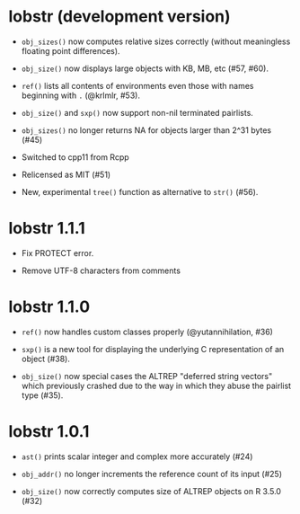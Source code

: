 # lobstr (development version)

* `obj_sizes()` now computes relative sizes correctly (without meaningless
  floating point differences).

* `obj_size()` now displays large objects with KB, MB, etc (#57, #60).

* `ref()` lists all contents of environments even those with names beginning
  with `.` (@krlmlr, #53).

* `obj_size()` and `sxp()` now support non-nil terminated pairlists.

* `obj_sizes()` no longer returns NA for objects larger than 2^31 bytes (#45)

* Switched to cpp11 from Rcpp

* Relicensed as MIT (#51)

* New, experimental `tree()` function as alternative to `str()` (#56).

# lobstr 1.1.1

* Fix PROTECT error.

* Remove UTF-8 characters from comments

# lobstr 1.1.0

* `ref()` now handles custom classes properly (@yutannihilation, #36)

* `sxp()` is a new tool for displaying the underlying C representation
  of an object (#38).

* `obj_size()` now special cases the ALTREP "deferred string vectors" which
  previously crashed due to the way in which they abuse the pairlist type
  (#35).

# lobstr 1.0.1

* `ast()` prints scalar integer and complex more accurately (#24)

* `obj_addr()` no longer increments the reference count of its input (#25)

* `obj_size()` now correctly computes size of ALTREP objects on R 3.5.0 (#32)
